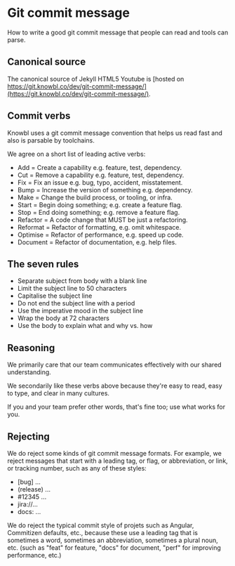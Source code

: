 # Git commit message

How to write a good git commit message that people can read and tools can parse.

## Canonical source

The canonical source of Jekyll HTML5 Youtube is [hosted on https://git.knowbl.co/dev/git-commit-message/](https://git.knowbl.co/dev/git-commit-message/).

## Commit verbs

Knowbl uses a git commit message convention that helps us read fast and also is parsable by toolchains.

We agree on a short list of leading active verbs:

* Add = Create a capability e.g. feature, test, dependency.
* Cut = Remove a capability e.g. feature, test, dependency.
* Fix = Fix an issue e.g. bug, typo, accident, misstatement.
* Bump = Increase the version of something e.g. dependency.
* Make = Change the build process, or tooling, or infra.
* Start = Begin doing something; e.g. create a feature flag.
* Stop = End doing something; e.g. remove a feature flag.
* Refactor = A code change that MUST be just a refactoring.
* Reformat = Refactor of formatting, e.g. omit whitespace.
* Optimise = Refactor of performance, e.g. speed up code.
* Document = Refactor of documentation, e.g. help files.

## The seven rules

* Separate subject from body with a blank line
* Limit the subject line to 50 characters
* Capitalise the subject line
* Do not end the subject line with a period
* Use the imperative mood in the subject line
* Wrap the body at 72 characters
* Use the body to explain what and why vs. how

## Reasoning

We primarily care that our team communicates effectively with our shared understanding. 

We secondarily like these verbs above because they're easy to read, easy to type, and clear in many cultures.

If you and your team prefer other words, that's fine too; use what works for you.


## Rejecting

We do reject some kinds of git commit message formats. For example, we reject messages that start with a leading tag, or flag, or abbreviation, or link, or tracking number, such as any of these styles:

* [bug] ...
* (release) ...
* #12345 ...
* jira://...
* docs: ...

We do reject the typical commit style of projets such as Angular, Commitizen defaults, etc., because these use a leading tag that is sometimes a word, sometimes an abbreviation, sometimes a plural noun, etc. (such as "feat" for feature, "docs" for document, "perf" for improving performance, etc.)
